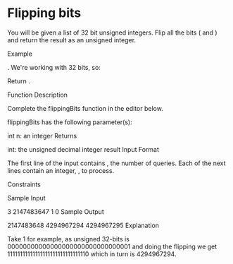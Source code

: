 # Flipping bits

You will be given a list of 32 bit unsigned integers. Flip all the bits ( and ) and return the result as an unsigned integer.

Example

. We're working with 32 bits, so:

Return .

Function Description

Complete the flippingBits function in the editor below.

flippingBits has the following parameter(s):

int n: an integer
Returns

int: the unsigned decimal integer result
Input Format

The first line of the input contains , the number of queries.
Each of the next lines contain an integer, , to process.

Constraints

Sample Input

3
2147483647
1
0
Sample Output

2147483648
4294967294
4294967295
Explanation

Take 1 for example, as unsigned 32-bits is 00000000000000000000000000000001 and doing the flipping we get 11111111111111111111111111111110 which in turn is 4294967294.
